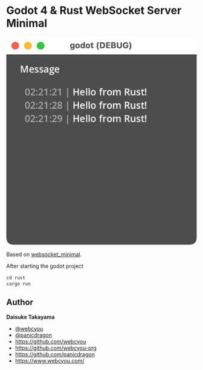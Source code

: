 # Godot 4 & Rust WebSocket Server Minimal

<p align="center">
<img width="600" src="https://github.com/godot-game-samples/godot-websocket/blob/main/assets/screenshot/screen.png">
</p>

Based on [websocket_minimal](https://github.com/godotengine/godot-demo-projects/tree/master/networking/websocket_minimal).

After starting the godot project

```
cd rust
cargo run
```

## Author

**Daisuke Takayama**

-   [@webcyou](https://twitter.com/webcyou)
-   [@panicdragon](https://twitter.com/panicdragon)
-   <https://github.com/webcyou>
-   <https://github.com/webcyou-org>
-   <https://github.com/panicdragon>
-   <https://www.webcyou.com/>
